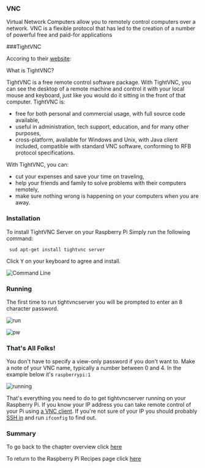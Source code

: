 ### VNC

Virtual Network Computers allow you to remotely control computers over a network. VNC is a flexible protocol that has led to the creation of a number of powerful free and paid-for applications

###TightVNC

Accoring to their [website](http://tightvnc.com/):

What is TightVNC?

TightVNC is a free remote control software package. With TightVNC, you can see the desktop of a remote machine and control it with your local mouse and keyboard, just like you would do it sitting in the front of that computer. TightVNC is:

 - free for both personal and commercial usage, with full source code available,
 - useful in administration, tech support, education, and for many other purposes,
 - cross-platform, available for Windows and Unix, with Java client included,
compatible with standard VNC software, conforming to RFB protocol specifications.

With TightVNC, you can:

 - cut your expenses and save your time on traveling,
 - help your friends and family to solve problems with their computers remotely,
 - make sure nothing wrong is happening on your computers when you are away.

### Installation

To install TightVNC Server on your Raspberry Pi Simply run the following command:

```
 sud apt-get install tightvnc server
```

Click <kbd>Y</kbd> on your keyboard to agree and install.

![Command Line](http://domhnallohanlon.github.io/rpi/img/server00.png "Installation Command")


### Running 

The first time to run tightvncserver you will be prompted to enter an 8 character password.

![run](http://domhnallohanlon.github.io/rpi/img/server01.png "Run tightvncserver")

![pw](http://domhnallohanlon.github.io/rpi/img/server02.png "Set password")


### That's All Folks!

You don't have to specify a view-only password if you don't want to. Make a note of your VNC name, typically a number between 0 and 4. In the example below it's `raspberrypi:1`

![running](http://domhnallohanlon.github.io/rpi/img/server03.png "X is now running.")


That's everything you need to do to get tightvncserver running on your Raspberry Pi. If you know your IP address you can take remote control of your Pi using [a VNC client](http://domhnallohanlon.github.io/rpi/00vncclient.html). If you're not sure of your IP you should probably [SSH in](http://domhnallohanlon.github.io/rpi/00putty.html) and run `ifconfig` to find out. 

### Summary

To go back to the chapter overview click [here](http://domhnallohanlon.github.io/rpi/00overview.html)

To return to the Raspberry Pi Recipes page click [here](http://domhnallohanlon.github.io/rpi)